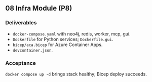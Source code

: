 ## 08 Infra Module (P8)

### Deliverables

* `docker-compose.yaml` with neo4j, redis, worker, mcp, gui.
* `Dockerfile` for Python services; `Dockerfile.gui`.
* `bicep/aca.bicep` for Azure Container Apps.
* `devcontainer.json`.

### Acceptance

`docker compose up -d` brings stack healthy; Bicep deploy succeeds.
